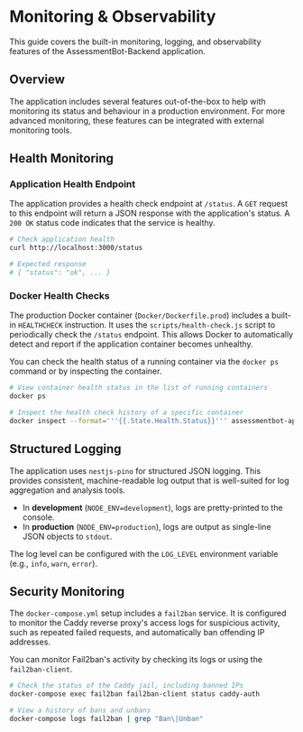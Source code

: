 # Monitoring & Observability

This guide covers the built-in monitoring, logging, and observability features of the AssessmentBot-Backend application.

## Overview

The application includes several features out-of-the-box to help with monitoring its status and behaviour in a production environment. For more advanced monitoring, these features can be integrated with external monitoring tools.

## Health Monitoring

### Application Health Endpoint

The application provides a health check endpoint at `/status`. A `GET` request to this endpoint will return a JSON response with the application's status. A `200 OK` status code indicates that the service is healthy.

```bash
# Check application health
curl http://localhost:3000/status

# Expected response
# { "status": "ok", ... }
```

### Docker Health Checks

The production Docker container (`Docker/Dockerfile.prod`) includes a built-in `HEALTHCHECK` instruction. It uses the `scripts/health-check.js` script to periodically check the `/status` endpoint. This allows Docker to automatically detect and report if the application container becomes unhealthy.

You can check the health status of a running container via the `docker ps` command or by inspecting the container.

```bash
# View container health status in the list of running containers
docker ps

# Inspect the health check history of a specific container
docker inspect --format='''{{.State.Health.Status}}''' assessmentbot-app
```

## Structured Logging

The application uses `nestjs-pino` for structured JSON logging. This provides consistent, machine-readable log output that is well-suited for log aggregation and analysis tools.

- In **development** (`NODE_ENV=development`), logs are pretty-printed to the console.
- In **production** (`NODE_ENV=production`), logs are output as single-line JSON objects to `stdout`.

The log level can be configured with the `LOG_LEVEL` environment variable (e.g., `info`, `warn`, `error`).

## Security Monitoring

The `docker-compose.yml` setup includes a `fail2ban` service. It is configured to monitor the Caddy reverse proxy's access logs for suspicious activity, such as repeated failed requests, and automatically ban offending IP addresses.

You can monitor Fail2ban's activity by checking its logs or using the `fail2ban-client`.

```bash
# Check the status of the Caddy jail, including banned IPs
docker-compose exec fail2ban fail2ban-client status caddy-auth

# View a history of bans and unbans
docker-compose logs fail2ban | grep "Ban\|Unban"
```
